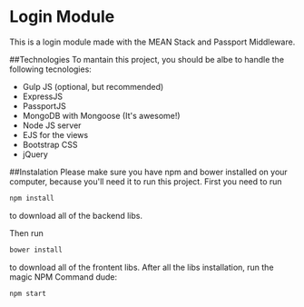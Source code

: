 # Login Module
This is a login module made with the MEAN Stack and Passport Middleware.

##Technologies 
To mantain this project, you should be albe to handle the following tecnologies:

* Gulp JS (optional, but recommended)
* ExpressJS
* PassportJS
* MongoDB with Mongoose (It's awesome!)
* Node JS server
* EJS for the views
* Bootstrap CSS
* jQuery

##Instalation
Please make sure you have npm and bower installed on your computer, because you'll need it to run this project. First you need to run 
```sh
npm install
```
to download all of the backend libs.

Then run 
```sh
bower install
```
to download all of the frontent libs. After all the libs installation, run the magic NPM Command dude:

```sh
npm start
```
